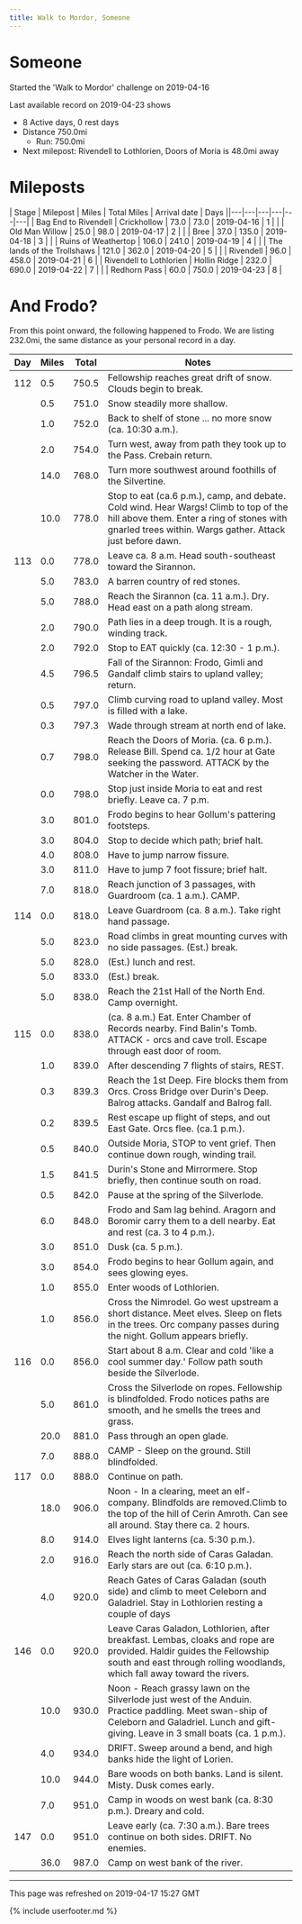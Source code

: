 ```yaml
---
title: Walk to Mordor, Someone
---
```


# Someone

Started the 'Walk to Mordor' challenge on 2019-04-16

Last available record on 2019-04-23 shows
* 8 Active days, 0 rest days
* Distance 750.0mi
  * Run: 750.0mi
* Next milepost: Rivendell to Lothlorien, Doors of Moria is 48.0mi away

# Mileposts

| Stage | Milepost | Miles | Total Miles | Arrival date | Days ||---|---|---|---|---|---|
| Bag End to Rivendell | Crickhollow | 73.0 | 73.0 | 2019-04-16 | 1 |
|  | Old Man Willow | 25.0 | 98.0 | 2019-04-17 | 2 |
|  | Bree | 37.0 | 135.0 | 2019-04-18 | 3 |
|  | Ruins of Weathertop | 106.0 | 241.0 | 2019-04-19 | 4 |
|  | The lands of the Trollshaws | 121.0 | 362.0 | 2019-04-20 | 5 |
|  | Rivendell | 96.0 | 458.0 | 2019-04-21 | 6 |
| Rivendell to Lothlorien | Hollin Ridge | 232.0 | 690.0 | 2019-04-22 | 7 |
|  | Redhorn Pass | 60.0 | 750.0 | 2019-04-23 | 8 |

# And Frodo?
From this point onward, the following happened to Frodo.
We are listing 232.0mi, the same distance as your personal record in a day.

| Day | Miles | Total | Notes |
| --- | --- | --- | --- |
| 112 | 0.5 | 750.5 | Fellowship reaches great drift of snow. Clouds begin to break. |
|   | 0.5 | 751.0 | Snow steadily more shallow. |
|   | 1.0 | 752.0 | Back to shelf of stone ... no more snow (ca. 10:30 a.m.). |
|   | 2.0 | 754.0 | Turn west, away from path they took up to the Pass. Crebain return. |
|   | 14.0 | 768.0 | Turn more southwest around foothills of the Silvertine. |
|   | 10.0 | 778.0 | Stop to eat (ca.6 p.m.), camp, and debate. Cold wind. Hear Wargs! Climb to top of the hill above them. Enter a ring of stones with gnarled trees within. Wargs gather. Attack just before dawn. |
| 113 | 0.0 | 778.0 | Leave ca. 8 a.m. Head south-southeast toward the Sirannon. |
|   | 5.0 | 783.0 | A barren country of red stones. |
|   | 5.0 | 788.0 | Reach the Sirannon (ca. 11 a.m.). Dry. Head east on a path along stream. |
|   | 2.0 | 790.0 | Path lies in a deep trough. It is a rough, winding track. |
|   | 2.0 | 792.0 | Stop to EAT quickly (ca. 12:30 - 1 p.m.). |
|   | 4.5 | 796.5 | Fall of the Sirannon: Frodo, Gimli and Gandalf climb stairs to upland valley; return. |
|   | 0.5 | 797.0 | Climb curving road to upland valley. Most is filled with a lake. |
|   | 0.3 | 797.3 | Wade through stream at north end of lake. |
|   | 0.7 | 798.0 | Reach the Doors of Moria. (ca. 6 p.m.). Release Bill. Spend ca. 1/2 hour at Gate seeking the password. ATTACK by the Watcher in the Water. |
|   | 0.0 | 798.0 | Stop just inside Moria to eat and rest briefly. Leave ca. 7 p.m. |
|   | 3.0 | 801.0 | Frodo begins to hear Gollum's pattering footsteps. |
|   | 3.0 | 804.0 | Stop to decide which path; brief halt. |
|   | 4.0 | 808.0 | Have to jump narrow fissure. |
|   | 3.0 | 811.0 | Have to jump 7 foot fissure; brief halt. |
|   | 7.0 | 818.0 | Reach junction of 3 passages, with Guardroom (ca. 1 a.m.). CAMP. |
| 114 | 0.0 | 818.0 | Leave Guardroom (ca. 8 a.m.). Take right hand passage. |
|   | 5.0 | 823.0 | Road climbs in great mounting curves with no side passages. (Est.) break. |
|   | 5.0 | 828.0 | (Est.) lunch and rest. |
|   | 5.0 | 833.0 | (Est.) break. |
|   | 5.0 | 838.0 | Reach the 21st Hall of the North End. Camp overnight. |
| 115 | 0.0 | 838.0 | (ca. 8 a.m.) Eat. Enter Chamber of Records nearby. Find Balin's Tomb. ATTACK - orcs and cave troll. Escape through east door of room. |
|   | 1.0 | 839.0 | After descending 7 flights of stairs, REST. |
|   | 0.3 | 839.3 | Reach the 1st Deep. Fire blocks them from Orcs. Cross Bridge over Durin's Deep. Balrog attacks. Gandalf and Balrog fall. |
|   | 0.2 | 839.5 | Rest escape up flight of steps, and out East Gate. Orcs flee. (ca.1 p.m.). |
|   | 0.5 | 840.0 | Outside Moria, STOP to vent grief. Then continue down rough, winding trail. |
|   | 1.5 | 841.5 | Durin's Stone and Mirrormere. Stop briefly, then continue south on road. |
|   | 0.5 | 842.0 | Pause at the spring of the Silverlode. |
|   | 6.0 | 848.0 | Frodo and Sam lag behind. Aragorn and Boromir carry them to a dell nearby. Eat and rest (ca. 3 to 4 p.m.). |
|   | 3.0 | 851.0 | Dusk (ca. 5 p.m.). |
|   | 3.0 | 854.0 | Frodo begins to hear Gollum again, and sees glowing eyes. |
|   | 1.0 | 855.0 | Enter woods of Lothlorien. |
|   | 1.0 | 856.0 | Cross the Nimrodel. Go west upstream a short distance. Meet elves. Sleep on flets in the trees. Orc company passes during the night. Gollum appears briefly. |
| 116 | 0.0 | 856.0 | Start about 8 a.m. Clear and cold 'like a cool summer day.' Follow path south beside the Silverlode. |
|   | 5.0 | 861.0 | Cross the Silverlode on ropes. Fellowship is blindfolded. Frodo notices paths are smooth, and he smells the trees and grass. |
|   | 20.0 | 881.0 | Pass through an open glade. |
|   | 7.0 | 888.0 | CAMP - Sleep on the ground. Still blindfolded. |
| 117 | 0.0 | 888.0 | Continue on path. |
|   | 18.0 | 906.0 | Noon - In a clearing, meet an elf-company. Blindfolds are removed.Climb to the top of the hill of Cerin Amroth. Can see all around. Stay there ca. 2 hours. |
|   | 8.0 | 914.0 | Elves light lanterns (ca. 5:30 p.m.). |
|   | 2.0 | 916.0 | Reach the north side of Caras Galadan. Early stars are out (ca. 6:10 p.m.). |
|   | 4.0 | 920.0 | Reach Gates of Caras Galadan (south side) and climb to meet Celeborn and Galadriel. Stay in Lothlorien resting a couple of days |
| 146 | 0.0 | 920.0 | Leave Caras Galadon, Lothlorien, after breakfast. Lembas, cloaks and rope are provided. Haldir guides the Fellowship south and east through rolling woodlands, which fall away toward the rivers. |
|   | 10.0 | 930.0 | Noon - Reach grassy lawn on the Silverlode just west of the Anduin. Practice paddling. Meet swan-ship of Celeborn and Galadriel. Lunch and gift-giving. Leave in 3 small boats (ca. 1 p.m.). |
|   | 4.0 | 934.0 | DRIFT. Sweep around a bend, and high banks hide the light of Lorien. |
|   | 10.0 | 944.0 | Bare woods on both banks. Land is silent. Misty. Dusk comes early. |
|   | 7.0 | 951.0 | Camp in woods on west bank (ca. 8:30 p.m.). Dreary and cold. |
| 147 | 0.0 | 951.0 | Leave early (ca. 7:30 a.m.). Bare trees continue on both sides. DRIFT. No enemies. |
|   | 36.0 | 987.0 | Camp on west bank of the river. |


---
This page was refreshed on 2019-04-17 15:27 GMT

{% include userfooter.md %}
